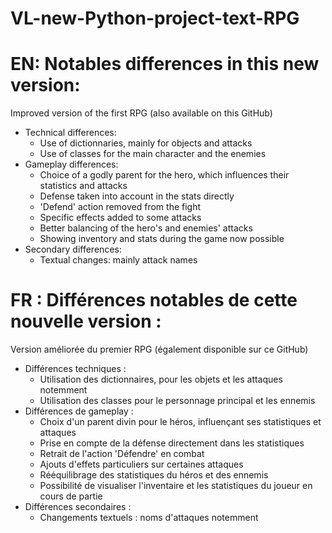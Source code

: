 # VL-new-Python-project-text-RPG

# EN: Notables differences in this new version:
Improved version of the first RPG (also available on this GitHub)

  - Technical differences:
    * Use of dictionnaries, mainly for objects and attacks
    * Use of classes for the main character and the enemies
  - Gameplay differences:
    * Choice of a godly parent for the hero, which influences their statistics and attacks
    * Defense taken into account in the stats directly
    * 'Defend' action removed from the fight
    * Specific effects added to some attacks
    * Better balancing of the hero's and enemies' attacks
    * Showing inventory and stats during the game now possible
  - Secondary differences:
    * Textual changes: mainly attack names



# FR : Différences notables de cette nouvelle version :
Version améliorée du premier RPG (également disponible sur ce GitHub)

  - Différences techniques :
    * Utilisation des dictionnaires, pour les objets et les attaques notemment
    * Utilisation des classes pour le personnage principal et les ennemis
  - Différences de gameplay :
    * Choix d'un parent divin pour le héros, influençant ses statistiques et attaques
    * Prise en compte de la défense directement dans les statistiques
    * Retrait de l'action 'Défendre' en combat
    * Ajouts d'effets particuliers sur certaines attaques
    * Rééquilibrage des statistiques du héros et des ennemis
    * Possibilité de visualiser l'inventaire et les statistiques du joueur en cours de partie
  - Différences secondaires :
    * Changements textuels : noms d'attaques notemment